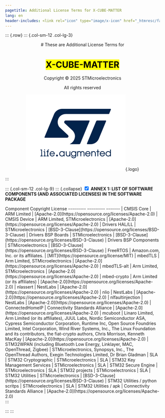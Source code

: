 ```yaml
---
pagetitle: Additional License Terms for X-CUBE-MATTER
lang: en
header-includes: <link rel="icon" type="image/x-icon" href="_htmresc/favicon.png" />
---
```


::: {.row}
::: {.col-sm-12 .col-lg-3}

<center>
# These are Additional License Terms for

# <mark>X-CUBE-MATTER</mark>

Copyright &copy; 2025 STMicroelectronics

All rights reserved
    
[![ST logo](_htmresc/st_logo_2020.png)](https://www.st.com){.logo}
</center>
:::

::: {.col-sm-12 .col-lg-9}
::: {.collapse}
<input type="checkbox" id="collapse-section1" checked aria-hidden="true">
<label for="collapse-section1" aria-hidden="true">__ANNEX 1: LIST OF SOFTWARE COMPONENTS (AND ASSOCIATED LICENSES) IN THE SOFTWARE PACKAGE__</label>
<div>
Component                                                                        Copyright                                                                                                                                                                                                                                                                                                                    License
---------                                                                        ---------                                                                                                                                                                                                                                                                                                                    -------
| CMSIS Core                                                                     | ARM Limited                                                                                                                                                                                                                                                                                                                | [Apache-2.0](https://opensource.org/licenses/Apache-2.0)
| CMSIS Device                                                                   | ARM Limited, STMicroelectronics                                                                                                                                                                                                                                                                                            | [Apache-2.0](https://opensource.org/licenses/Apache-2.0)
| Drivers HAL/LL                                                                 | STMicroelectronics                                                                                                                                                                                                                                                                                                         | [BSD-3-Clause](https://opensource.org/licenses/BSD-3-Clause)
| Drivers BSP Boards                                                             | STMicroelectronics                                                                                                                                                                                                                                                                                                         | [BSD-3-Clause](https://opensource.org/licenses/BSD-3-Clause)
| Drivers BSP Components                                                         | STMicroelectronics                                                                                                                                                                                                                                                                                                         | [BSD-3-Clause](https://opensource.org/licenses/BSD-3-Clause)
| FreeRTOS                                                                       | Amazon.com, Inc. or its affiliates.                                                                                                                                                                                                                                                                                        | [MIT](https://opensource.org/license/MIT)
| mbedTLS                                                                        | Arm Limited, STMicroelectronics                                                                                                                                                                                                                                                                                            | [Apache-2.0](https://opensource.org/licenses/Apache-2.0)
| mbedTLS-alt                                                                    | Arm Limited, STMicroelectronics                                                                                                                                                                                                                                                                                            | [Apache-2.0](https://opensource.org/licenses/Apache-2.0)
| mbed-crypto                                                                    | Arm Limited (or its affiliates)                                                                                                                                                                                                                                                                                            | [Apache-2.0](https://opensource.org/licenses/Apache-2.0)
| nlassert                                                                       | NestLabs                                                                                                                                                                                                                                                                                                                   | [Apache-2.0](https://opensource.org/licenses/Apache-2.0)
| nlio                                                                           | NestLabs                                                                                                                                                                                                                                                                                                                   | [Apache-2.0](https://opensource.org/licenses/Apache-2.0)
| nlfaultinjection                                                               | NestLabs                                                                                                                                                                                                                                                                                                                   | [Apache-2.0](https://opensource.org/licenses/Apache-2.0)
| ConnectedHomeIP                                                                | Connectivity Standards Alliance                                                                                                                                                                                                                                                                                            | [Apache-2.0](https://opensource.org/licenses/Apache-2.0)
| mcuboot                                                                        | Linaro Limited, Arm Limited (or its affiliates), JUUL Labs, Nordic Semiconductor ASA, Cypress Semiconductor Corporation,  Runtime Inc, Open Source Foundries Limited,  Intel Corporation,  Wind River Systems, Inc., The Linux Foundation and its contributors,  the fiat-crypto authors, Chris Morrison,  Kenneth MacKay  | [Apache-2.0](https://opensource.org/licenses/Apache-2.0)   
| STM32WPAN (including Bluetooth Low Energy, Linklayer, MAC, OpenThread, Zigbee) | STMicroelectronics, Synopsys, Inc., The OpenThread Authors, Exegin Technologies Limited, Dr Brian Gladman                                                                                                                                                                                                                  | SLA
| STM32 Cryptographic                                                            | STMicroelectronics                                                                                                                                                                                                                                                                                                         | SLA
| STM32 Key Management Services                                                  | STMicroelectronics                                                                                                                                                                                                                                                                                                         | SLA
| STM32 Secure Engine                                                            | STMicroelectronics                                                                                                                                                                                                                                                                                                         | SLA
| STM32 projects                                                                 | STMicroelectronics                                                                                                                                                                                                                                                                                                         | SLA
| STM32 Utilities                                                                | STMicroelectronics                                                                                                                                                                                                                                                                                                         | [BSD-3-Clause](https://opensource.org/licenses/BSD-3-Clause)
| STM32 Utilities / python scritps                                               | STMicroelectronics                                                                                                                                                                                                                                                                                                         | SLA
| STM32 Utilities / apk                                                          | Connectivity Standards Alliance                                                                                                                                                                                                                                                                                            | [Apache-2.0](https://opensource.org/licenses/Apache-2.0)

</div>
:::

:::
:::

